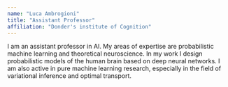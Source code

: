 ```yaml
---
name: "Luca Ambrogioni"
title: "Assistant Professor"
affiliation: "Donder's institute of Cognition"
---
```


I am an assistant professor in AI. My areas of expertise are probabilistic machine learning and theoretical neuroscience. In my work I design probabilistic models of the human brain based on deep neural networks. I am also active in pure machine learning research, especially in the field of variational inference and optimal transport.
